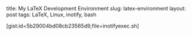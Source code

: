 title: My LaTeX Development Environment
slug: latex-environment
layout: post
tags: LaTeX, Linux, inotify, bash


[gist:id=5b29004bd08cb23565d9,file=inotifyexec.sh]
